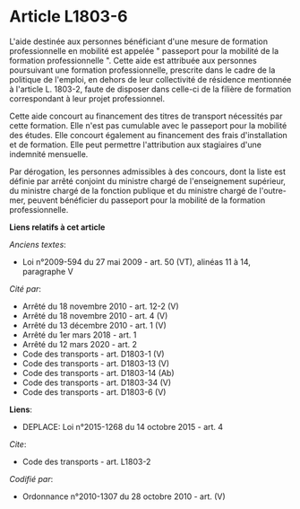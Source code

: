 # Article L1803-6

L'aide destinée aux personnes bénéficiant d'une mesure de formation professionnelle en mobilité est appelée " passeport pour
la mobilité de la formation professionnelle ". Cette aide est attribuée aux personnes poursuivant une formation
professionnelle, prescrite dans le cadre de la politique de l'emploi, en dehors de leur collectivité de résidence mentionnée
à l'article L. 1803-2, faute de disposer dans celle-ci de la filière de formation correspondant à leur projet professionnel. 

Cette aide concourt au financement des titres de transport nécessités par cette formation. Elle n'est pas cumulable avec le
passeport pour la mobilité des études. Elle concourt également au financement des frais d'installation et de formation. Elle
peut permettre l'attribution aux stagiaires d'une indemnité mensuelle. 

Par dérogation, les personnes admissibles à des concours, dont la liste est définie par arrêté conjoint du ministre chargé de
l'enseignement supérieur, du ministre chargé de la fonction publique et du ministre chargé de l'outre-mer, peuvent bénéficier
du passeport pour la mobilité de la formation professionnelle.

**Liens relatifs à cet article**

_Anciens textes_:

  - Loi n°2009-594 du 27 mai 2009 - art. 50 (VT), alinéas 11 à 14, paragraphe V

_Cité par_:

  - Arrêté du 18 novembre 2010 - art. 12-2 (V)
  - Arrêté du 18 novembre 2010 - art. 4 (V)
  - Arrêté du 13 décembre 2010 - art. 1 (V)
  - Arrêté du 1er mars 2018 - art. 1
  - Arrêté du 12 mars 2020 - art. 2
  - Code des transports - art. D1803-1 (V)
  - Code des transports - art. D1803-13 (V)
  - Code des transports - art. D1803-14 (Ab)
  - Code des transports - art. D1803-34 (V)
  - Code des transports - art. D1803-6 (V)

**Liens**:

  - DEPLACE: Loi n°2015-1268 du 14 octobre 2015 - art. 4

_Cite_:

  - Code des transports - art. L1803-2

_Codifié par_:

  - Ordonnance n°2010-1307 du 28 octobre 2010 - art. (V)
